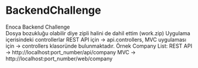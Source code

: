 # BackendChallenge
 Enoca Backend Challenge <br />
 Dosya bozukluğu olabilir diye zipli halini de dahil ettim (work.zip) 
 Uygulama içerisindeki controllerlar REST API için -> api.controllers, MVC uygulaması için -> controllers klasoründe bulunmaktadır.
 Örnek Company List:
   REST API -> http://localhost:port_number/api/company
   MVC -> http://localhost:port_number/web/company
 
